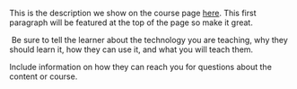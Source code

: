 This is the description we show on the course page [here](https://lab.github.com/manos304/manostsalikis-like). This first paragraph will be featured at the top of the page so make it great.
​

​
Be sure to tell the learner about the technology you are teaching, why they should learn it, how they can use it, and what you will teach them.
​


Include information on how they can reach you for questions about the content or course. 